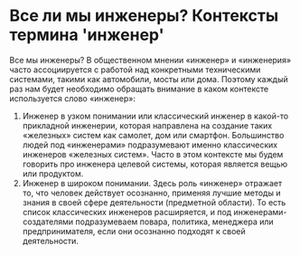 # Все ли мы инженеры? Контексты термина 'инженер'

Все мы инженеры?
В общественном мнении «инженер» и «инженерия» часто ассоциируется с работой над конкретными техническими системами, такими как автомобили, мосты или дома. Поэтому каждый раз нам будет необходимо обращать внимание в каком контексте используется слово «инженер»:
1. Инженер в узком понимании или классический инженер в какой-то прикладной инженерии, которая направлена на создание таких «железных» систем как самолет, дом или смартфон. Большинство людей под «инженерами» подразумевают именно классических инженеров «железных систем». Часто в этом контексте мы будем говорить про инженера целевой системы, которая является вещью или продуктом.
2. Инженер в широком понимании. Здесь роль «инженер» отражает то, что человек действует осознанно, применяя лучшие методы и знания в своей сфере деятельности (предметной области). То есть список классических инженеров расширяется, и под инженерами-создателями подразумеваем повара, политика, менеджера или предпринимателя, если они осознанно подходят к своей деятельности.
